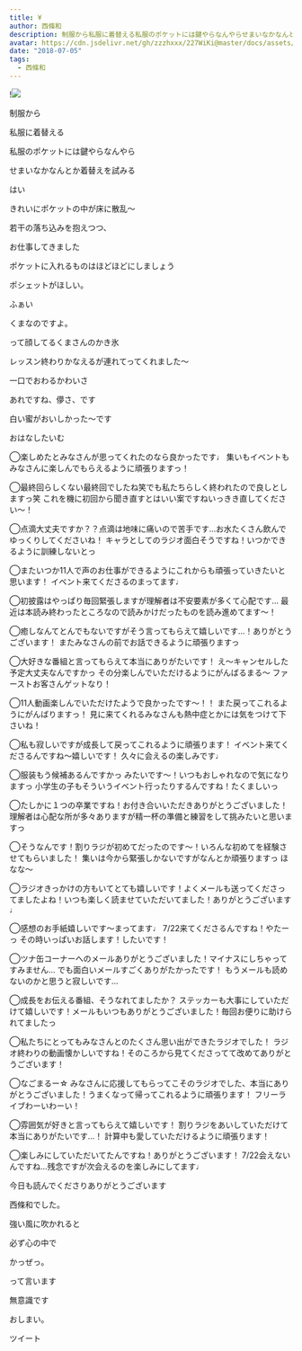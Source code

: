 ```yaml
---
title: ¥
author: 西條和
description: 制服から私服に着替える私服のポケットには鍵やらなんやらせまいなかなんとか着替えを試みる...
avatar: https://cdn.jsdelivr.net/gh/zzzhxxx/227WiKi@master/docs/assets/photo/avatar/nagomi.jpg
date: "2018-07-05"
tags:
  - 西條和
---
```


!![](https://cdn.jsdelivr.net/gh/zzzhxxx/227WiKi-image@master/blog-image/nagomi-2018-07-05_1.jpg)












制服から










私服に着替える












私服のポケットには鍵やらなんやら










せまいなかなんとか着替えを試みる













はい












きれいにポケットの中が床に散乱〜












若干の落ち込みを抱えつつ、






お仕事してきました











ポケットに入れるものはほどほどにしましょう











ポシェットがほしい。













ふぁい













くまなのですよ。











って顔してるくまさんのかき氷














レッスン終わりかなえるが連れてってくれました〜












一口でおわるかわいさ












あれですね、儚さ、です










白い蜜がおいしかった〜です
















おはなしたいむ


◯楽しめたとみなさんが思ってくれたのなら良かったです♩
集いもイベントもみなさんに楽しんでもらえるように頑張りますっ！





◯最終回らしくない最終回でしたね笑でも私たちらしく終われたので良しとしますっ笑
これを機に初回から聞き直すとはいい案ですねいっきき直してください〜！






◯点滴大丈夫ですか？？点滴は地味に痛いので苦手です…お水たくさん飲んでゆっくりしてくださいね！
キャラとしてのラジオ面白そうですね！いつかできるように訓練しないとっ







◯またいつか11人で声のお仕事ができるようにこれからも頑張っていきたいと思います！
イベント来てくださるのまってます♩






◯初披露はやっぱり毎回緊張しますが理解者は不安要素が多くて心配です…
最近は本読み終わったところなので読みかけだったものを読み進めてます〜！







◯癒しなんてとんでもないですがそう言ってもらえて嬉しいです…！ありがとうございます！
またみなさんの前でお話できるように頑張りますっ





◯大好きな番組と言ってもらえて本当にありがたいです！
え〜キャンセルした予定大丈夫なんですかっ
その分楽しんでいただけるようにがんばるまる〜
ファーストお客さんゲットなり！








◯11人動画楽しんでいただけたようで良かったです〜！！
また戻ってこれるようにがんばりますっ！
見に来てくれるみなさんも熱中症とかには気をつけて下さいね！






◯私も寂しいですが成長して戻ってこれるように頑張ります！
イベント来てくださるんですね〜嬉しいです！
久々に会えるの楽しみです♩





◯服装もう候補あるんですかっ
みたいです〜！いつもおしゃれなので気になりますっ
小学生の子もそういうイベント行ったりするんですね！たくましいっ






◯たしかに１つの卒業ですね！お付き合いいただきありがとうございました！
理解者は心配な所が多々ありますが精一杯の準備と練習をして挑みたいと思いますっ







◯そうなんです！割りラジが初めてだったのです〜！いろんな初めてを経験させてもらいました！
集いは今から緊張しかないですがなんとか頑張りますっ
ほなな〜






◯ラジオきっかけの方もいてとても嬉しいです！よくメールも送ってくださってましたよね！いつも楽しく読ませていただいてました！ありがとうございます♩







◯感想のお手紙嬉しいです〜まってます♩
7/22来てくださるんですね！やたーっ
その時いっぱいお話します！したいです！






◯ツナ缶コーナーへのメールありがとうございました！マイナスにしちゃってすみません…
でも面白いメールすごくありがたかったです！
もうメールも読めないのかと思うと寂しいです…







◯成長をお伝える番組、そうなれてましたか？
ステッカーも大事にしていただけて嬉しいです！メールもいつもありがとうございました！毎回お便りに助けられてましたっ







◯私たちにとってもみなさんとのたくさん思い出ができたラジオでした！
ラジオ終わりの動画懐かしいですね！そのころから見てくださってて改めてありがとうございます！






◯なごまるー☆
みなさんに応援してもらってこそのラジオでした、本当にありがとうございました！うまくなって帰ってこれるように頑張ります！
フリーライブわーいわーい！





◯雰囲気が好きと言ってもらえて嬉しいです！
割りラジをあいしていただけて本当にありがたいです…！
計算中も愛していただけるように頑張ります！





◯楽しみにしていただいてたんですね！ありがとうございます！
7/22会えないんですね…残念ですが次会えるのを楽しみにしてます♩










今日も読んでくださりありがとうございます












西條和でした。





強い風に吹かれると






必ず心の中で







かっぜっ。







って言います









無意識です










おしまい。


ツイート




